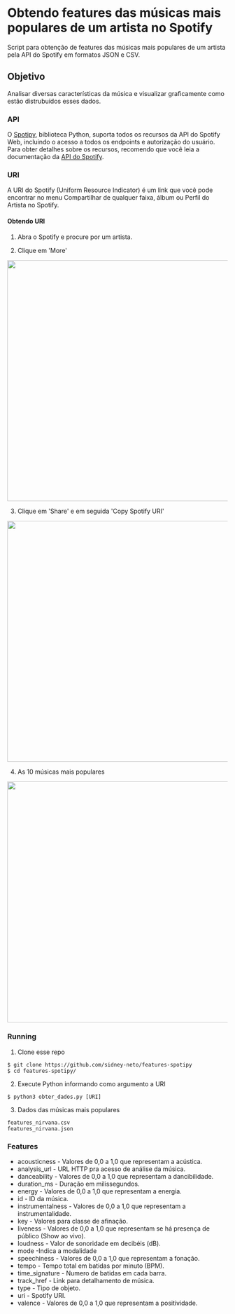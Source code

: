 # Obtendo features das músicas mais populares de um artista no Spotify

Script para obtenção de features das músicas mais populares de um artista pela API do Spotify em formatos JSON e CSV.

## Objetivo
Analisar diversas características da música e visualizar graficamente como estão distrubuídos esses dados.

### API

O [Spotipy](https://github.com/plamere/spotipy), biblioteca Python, suporta todos os recursos da API do Spotify Web, incluindo o acesso a todos os endpoints e autorização do usuário. Para obter detalhes sobre os recursos, recomendo que você leia a documentação da [API do Spotify](https://developer.spotify.com/documentation/web-api/reference/tracks/get-audio-features/).

### URI  
A URI do Spotify (Uniform Resource Indicator) é um link que você pode encontrar no menu Compartilhar de qualquer faixa, álbum ou Perfil do Artista no Spotify.

#### Obtendo URI
1. Abra o Spotify e procure por um artista.

2. Clique em 'More'
<p>
  <img src="https://i.ibb.co/y8S3d6R/nirvana.png" width="550">
</p>

3. Clique em 'Share' e em seguida 'Copy Spotify URI'
<p>
  <img src="https://i.ibb.co/mJ4Z1Ww/nirvana2.png" width="550">
</p>

4. As 10 músicas mais populares
<p>
  <img src="https://i.ibb.co/rbzZjy5/nirvana3.jpg" width="550">
</p>

### Running
1. Clone esse repo
```
$ git clone https://github.com/sidney-neto/features-spotipy
$ cd features-spotipy/
```

2. Execute Python informando como argumento a URI
```
$ python3 obter_dados.py [URI]
```

3. Dados das músicas mais populares
```
features_nirvana.csv
features_nirvana.json
```
### Features
- acousticness - Valores de 0,0 a 1,0 que representam a acústica.
- analysis_url - URL HTTP pra acesso de análise da música.
- danceability - Valores de 0,0 a 1,0 que representam a dancibilidade.
- duration_ms - Duração em milissegundos.
- energy - Valores de 0,0 a 1,0 que representam a energia.
- id - ID da música.
- instrumentalness - Valores de 0,0 a 1,0 que representam a instrumentalidade.
- key - Valores para classe de afinação.
- liveness - Valores de 0,0 a 1,0 que representam se há presença de público (Show ao vivo).
- loudness - Valor de sonoridade em decibéis (dB).
- mode -Indica a modalidade
- speechiness - Valores de 0,0 a 1,0 que representam a fonação.
- tempo - Tempo total em batidas por minuto (BPM).
- time_signature - Numero de batidas em cada barra.
- track_href - Link para detalhamento de música.
- type - Tipo de objeto.
- uri - Spotify URI.
- valence - Valores de 0,0 a 1,0 que representam a positividade.
